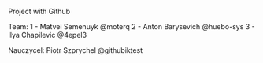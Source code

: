 Project with Github

Team:
1 - Matvei Semenuyk @moterq
2 - Anton Barysevich @huebo-sys
3 - Ilya Chapilevic @4epel3

Nauczycel: Piotr Szprychel
@githubiktest
